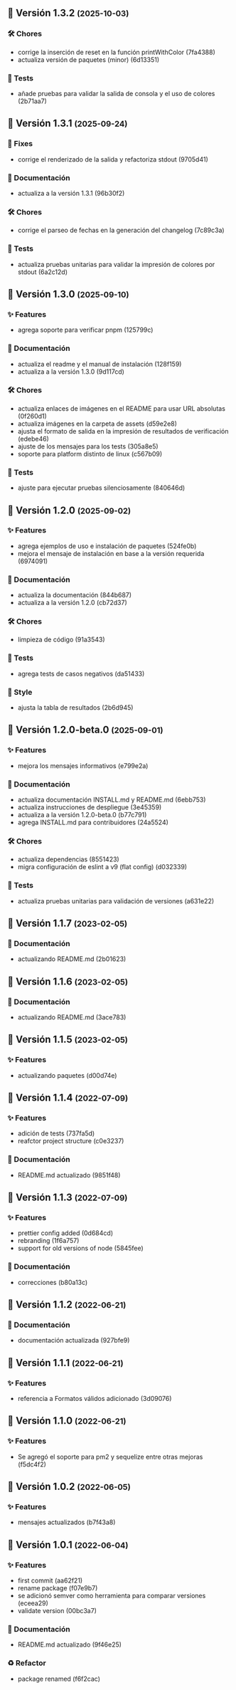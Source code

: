 ## 🚀 Versión 1.3.2 <small>(2025-10-03)</small>


### 🛠 Chores

* corrige la inserción de reset en la función printWithColor (7fa4388)
* actualiza versión de paquetes (minor) (6d13351)


### 🧪 Tests

* añade pruebas para validar la salida de consola y el uso de colores (2b71aa7)

## 🚀 Versión 1.3.1 <small>(2025-09-24)</small>


### 🐛 Fixes

* corrige el renderizado de la salida y refactoriza stdout (9705d41)


### 📖 Documentación

* actualiza a la versión 1.3.1 (96b30f2)


### 🛠 Chores

* corrige el parseo de fechas en la generación del changelog (7c89c3a)


### 🧪 Tests

* actualiza pruebas unitarias para validar la impresión de colores por stdout (6a2c12d)

## 🚀 Versión 1.3.0 <small>(2025-09-10)</small>


### ✨ Features

* agrega soporte para verificar pnpm (125799c)


### 📖 Documentación

* actualiza el readme y el manual de instalación (128f159)
* actualiza a la versión 1.3.0 (9d117cd)


### 🛠 Chores

* actualiza enlaces de imágenes en el README para usar URL absolutas (0f260d1)
* actualiza imágenes en la carpeta de assets (d59e2e8)
* ajusta el formato de salida en la impresión de resultados de verificación (edebe46)
* ajuste de los mensajes para los tests (305a8e5)
* soporte para platform distinto de linux (c567b09)


### 🧪 Tests

* ajuste para ejecutar pruebas silenciosamente (840646d)

## 🚀 Versión 1.2.0 <small>(2025-09-02)</small>


### ✨ Features

* agrega ejemplos de uso e instalación de paquetes (524fe0b)
* mejora el mensaje de instalación en base a la versión requerida (6974091)


### 📖 Documentación

* actualiza la documentación (844b687)
* actualiza a la versión 1.2.0 (cb72d37)


### 🛠 Chores

* limpieza de código (91a3543)


### 🧪 Tests

* agrega tests de casos negativos (da51433)


### 🎨 Style

* ajusta la tabla de resultados (2b6d945)

## 🚀 Versión 1.2.0-beta.0 <small>(2025-09-01)</small>


### ✨ Features

* mejora los mensajes informativos (e799e2a)


### 📖 Documentación

* actualiza documentación INSTALL.md y README.md (6ebb753)
* actualiza instrucciones de despliegue (3e45359)
* actualiza a la versión 1.2.0-beta.0 (b77c791)
* agrega INSTALL.md para contribuidores (24a5524)


### 🛠 Chores

* actualiza dependencias (8551423)
* migra configuración de eslint a v9 (flat config) (d032339)


### 🧪 Tests

* actualiza pruebas unitarias para validación de versiones (a631e22)

## 🚀 Versión 1.1.7 <small>(2023-02-05)</small>


### 📖 Documentación

* actualizando README.md (2b01623)

## 🚀 Versión 1.1.6 <small>(2023-02-05)</small>


### 📖 Documentación

* actualizando README.md (3ace783)

## 🚀 Versión 1.1.5 <small>(2023-02-05)</small>


### ✨ Features

* actualizando paquetes (d00d74e)

## 🚀 Versión 1.1.4 <small>(2022-07-09)</small>


### ✨ Features

* adición de tests (737fa5d)
* reafctor project structure (c0e3237)


### 📖 Documentación

* README.md actualizado (9851f48)

## 🚀 Versión 1.1.3 <small>(2022-07-09)</small>


### ✨ Features

* prettier config added (0d684cd)
* rebranding (1f6a757)
* support for old versions of node (5845fee)


### 📖 Documentación

* correcciones (b80a13c)

## 🚀 Versión 1.1.2 <small>(2022-06-21)</small>


### 📖 Documentación

* documentación actualizada (927bfe9)

## 🚀 Versión 1.1.1 <small>(2022-06-21)</small>


### ✨ Features

* referencia a Formatos válidos adicionado (3d09076)

## 🚀 Versión 1.1.0 <small>(2022-06-21)</small>


### ✨ Features

* Se agregó el soporte para pm2 y sequelize entre otras mejoras (f5dc4f2)

## 🚀 Versión 1.0.2 <small>(2022-06-05)</small>


### ✨ Features

* mensajes actualizados (b7f43a8)

## 🚀 Versión 1.0.1 <small>(2022-06-04)</small>


### ✨ Features

* first commit (aa62f21)
* rename package (f07e9b7)
* se adicionó semver como herramienta para comparar versiones (eceea29)
* validate version (00bc3a7)


### 📖 Documentación

* README.md actualizado (9f46e25)


### ♻️ Refactor

* package renamed (f6f2cac)

